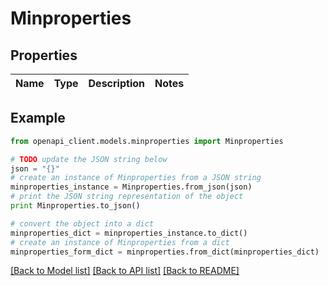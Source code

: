 # Minproperties


## Properties
Name | Type | Description | Notes
------------ | ------------- | ------------- | -------------

## Example

```python
from openapi_client.models.minproperties import Minproperties

# TODO update the JSON string below
json = "{}"
# create an instance of Minproperties from a JSON string
minproperties_instance = Minproperties.from_json(json)
# print the JSON string representation of the object
print Minproperties.to_json()

# convert the object into a dict
minproperties_dict = minproperties_instance.to_dict()
# create an instance of Minproperties from a dict
minproperties_form_dict = minproperties.from_dict(minproperties_dict)
```
[[Back to Model list]](../README.md#documentation-for-models) [[Back to API list]](../README.md#documentation-for-api-endpoints) [[Back to README]](../README.md)


